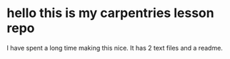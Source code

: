 # hello this is my carpentries lesson repo

I have spent a long time making this nice. It has 2 text files and a readme.
